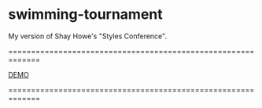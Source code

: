 # swimming-tournament

My version of Shay Howe's "Styles Conference".

=============================================================

[DEMO](https://staog.github.io/swimming-tournament/)

=============================================================
